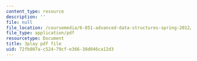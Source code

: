 ```yaml
---
content_type: resource
description: ''
file: null
file_location: /coursemedia/6-851-advanced-data-structures-spring-2012/72fb807ac52479cfe36638d046ca12d3_0rCFkuQS968.pdf
file_type: application/pdf
resourcetype: Document
title: 3play pdf file
uid: 72fb807a-c524-79cf-e366-38d046ca12d3
---
```


